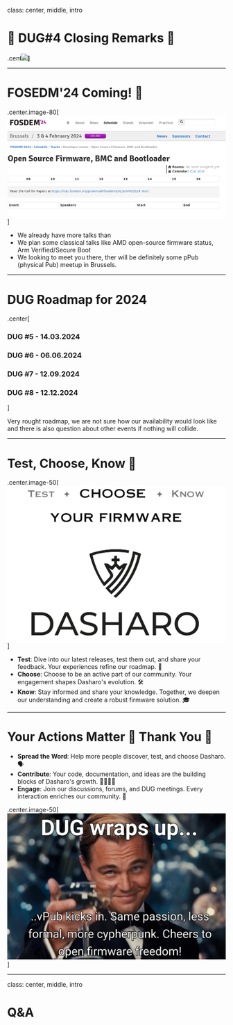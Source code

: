 class: center, middle, intro

# &#x1F44B; DUG#4 Closing Remarks &#x1F44B;

.center[<img src="/remark-templates/dasharo-presentation-template/images/dasharo-sygnet-white.svg" width="150px" style="margin-left:-20px">]

---

# FOSEDM'24 Coming! &#x1F389;

.center.image-80[![](/img/fosdem_2024.png)]

* We already have more talks than 
* We plan some classical talks like AMD open-source firmware status, Arm
  Verified/Secure Boot
* We looking to meet you there, ther will be definitely some pPub (physical
  Pub) meetup in Brussels.

---

# DUG Roadmap for 2024

.center[
### **DUG #5** - 14.03.2024
### **DUG #6** - 06.06.2024
### **DUG #7** - 12.09.2024
### **DUG #8** - 12.12.2024 
]

Very rought roadmap, we are not sure how our availability would look like and
there is also question about other events if nothing will collide.

---

# Test, Choose, Know 🌟

.center.image-50[![](/img/dasharo_slogan.png)]

- **Test**: Dive into our latest releases, test them out, and share your
  feedback. Your experiences refine our roadmap. 🧪
- **Choose**: Choose to be an active part of our community. Your engagement
  shapes Dasharo's evolution. 🛠️
- **Know**: Stay informed and share your knowledge. Together, we deepen our
  understanding and create a robust firmware solution. 🎓

---

# Your Actions Matter 🌟 **Thank You** 🙏


- **Spread the Word**: Help more people discover, test, and choose Dasharo.
  🗣️
- **Contribute**: Your code, documentation, and ideas are the building blocks
  of Dasharo's growth. 👩‍💻👨‍💻
- **Engage**: Join our discussions, forums, and DUG meetings. Every
  interaction enriches our community. 🤝

.center.image-50[![](/img/dug_3_meme.png)]

---
class: center, middle, intro

# Q&A
